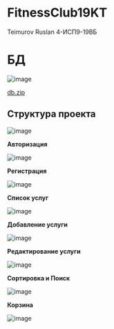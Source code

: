 # FitnessClub19KT
Teimurov Ruslan 4-ИСП9-19ВБ

<h1>БД</h1>

![image](https://user-images.githubusercontent.com/114442750/218548667-8b80624d-3d41-4f21-b167-faba13b2354d.png)

[db.zip](https://github.com/Zizyyy/FitnessClub19KT/files/10995769/db.zip)

<h2>Структура проекта</h2>

![image](https://user-images.githubusercontent.com/114442750/218549009-957c028c-d1b0-4a1b-9979-8084b03aa79f.png)

<p><b>Авторизация</b></p>

![image](https://user-images.githubusercontent.com/114442750/218549216-13823fac-89dc-4aae-a29e-658789275e42.png)

<p><b>Регистрация</b></p>

![image](https://user-images.githubusercontent.com/114442750/221625990-15879a67-9e4f-46ee-b2df-a3f7a4459cf8.png)

<p><b>Список услуг</b></p>

![image](https://user-images.githubusercontent.com/114442750/221626173-9dc6c3b1-984c-4747-9d1a-4a06ae3357e9.png)

<p><b>Добавление услуги</b></p>

![image](https://user-images.githubusercontent.com/114442750/221626311-23479a97-1b98-4898-9fb7-6b0f4ba6761d.png)

<p><b>Редактирование услуги</b></p>

![image](https://user-images.githubusercontent.com/114442750/221626445-6542b705-e543-4c98-81df-a52270f04441.png)

<p><b>Сортировка и Поиск</b></p>

![image](https://user-images.githubusercontent.com/114442750/229594746-52ead71f-096c-4d56-950a-4fdabe464c38.png)

<p><b>Корзина</b></p>

![image](https://user-images.githubusercontent.com/114442750/229594862-84e74af3-0377-4404-a2a9-c6b6ea32a59b.png)


